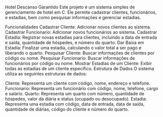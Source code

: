 Hotel Descanso Garantido
Este projeto é um sistema simples de gerenciamento de hotel em C. Ele permite cadastrar clientes, funcionários, e estadias, bem como pesquisar informações e gerenciar estadias.

Funcionalidades
Cadastrar Cliente: Adicionar novos clientes ao sistema.
Cadastrar Funcionario: Adicionar novos funcionários ao sistema.
Cadastrar Estadia: Registrar novas estadias para clientes, incluindo a data de entrada e saída, quantidade de hóspedes, e número do quarto.
Dar Baixa em Estadia: Finalizar uma estadia, calculando o valor total a ser pago e liberando o quarto.
Pesquisar Cliente: Buscar informações de clientes por código ou nome.
Pesquisar Funcionario: Buscar informações de funcionários por código ou nome.
Mostrar Estadias de um Cliente: Exibir todas as estadias de um cliente específico.
Estrutura de Dados
O sistema utiliza as seguintes estruturas de dados:

Cliente: Representa um cliente com código, nome, endereço e telefone.
Funcionario: Representa um funcionário com código, nome, telefone, cargo e salário.
Quarto: Representa um quarto com número, quantidade de hóspedes, valor da diária e status (ocupado ou desocupado).
Estadia: Representa uma estadia com código, data de entrada, data de saída, quantidade de diárias, código do cliente e número do quarto.
